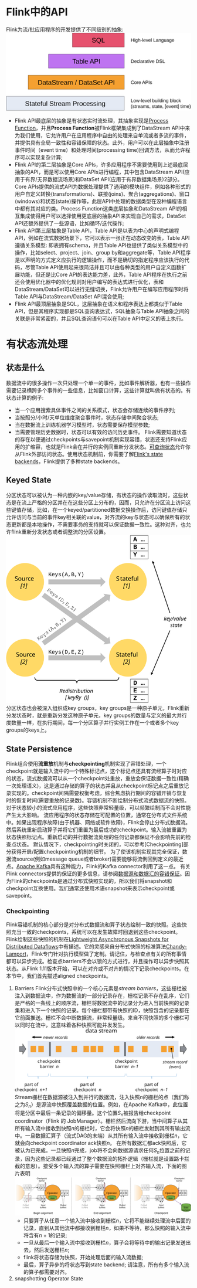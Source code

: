 # Flink中的API
Flink为流/批应用程序的开发提供了不同级别的抽象:
![不同级别的抽象](pic/levels_of_abstraction.svg)
- Flink API最底层的抽象是有状态实时流处理，其抽象实现是[Process Function](https://nightlies.apache.org/flink/flink-docs-release-1.16/zh/docs/dev/datastream/operators/process_function/)，并且**Process Function**被Flink框架集成到了DataStream API中来为我们使用，它允许用户在应用程序中自由的处理来自单流或者多流的事件，并提供具有全局一致性和容错保障的状态。此外，用户可以在此层抽象中注册事件时间（event time）和处理时间(processing time)回调方法，从而允许程序可以实现复杂计算;
- Flink API的第二层抽象是Core APIs，许多应用程序不需要使用到上述最底层抽象的API，而是可以使用Core APIs进行编程，其中包含DataStream API(应用于有界/无界数据流场景)和DataSet API(应用于有界数据集场景)2部分。Core APIs提供的流式API为数据处理提供了通用的模块组件，例如各种形式的用户自定义转换(transformations)、联接(joins)、聚合(aggregations)、窗口(windows)和状态(state)操作等，此层API中处理的数据类型在没种编程语言中都有其对应的类。Process Function这类底层抽象和DataStream API的相互集成使得用户可以选择使用更底层的抽象API来实现自己的需求，DataSet API还额外提供了一些源语，比如循环/迭代操作;
- Flink API第三层抽象是Table API，Table API是以表为中心的声明式编程API，例如在流式数据场景下，它可以表示一张正在动态改变的表，Table API遵循关系模型: 即表拥有schema，并且Table API也提供了类似关系模型中的操作，比如select、project、join、group by和aggregate等，Table API程序是以声明的方式定义应执行的逻辑操作，而不是确切的指定程序应该执行的代码，尽管Table API使用起来很简洁并且可以由各种类型的用户自定义函数扩展功能，但还是比Core API的表达能力差，此外，Table API程序在执行之前还会使用优化器中的优化规则对用户编写的表达式进行优化，表和DataStream/DataSet可以进行无缝切换，Flink允许用户在编写应用程序时将Table API与DataStream/DataSet API混合使用;
- Flink API最顶层抽象是SQL，这层抽象在语义和程序表达上都类似于Table API，但是其程序实现都是SQL查询表达式，SQL抽象与Table API抽象之间的关联是非常紧密的，并且SQL查询语句可以在Table API中定义的表上执行。

# 有状态流处理
## 状态是什么
数据流中的很多操作一次只处理一个单一的事件，比如事件解析器，也有一些操作需要记录横跨多个事件的一些信息，比如窗口计算，这些计算就叫做有状态的。有状态计算的例子:
- 当一个应用搜索具体事件之间的关系模式，状态会存储连续的事件序列;
- 当按照分/小时/天单位维度聚合事件时，状态存储中间聚合状态;
- 当在数据流上训练机器学习模型时，状态需要保存模型参数;
- 当需要管理历史数据时，状态可以有效的访问历史事件。
Flink需要知道状态的存在以便通过checkpoints与savepoint机制实现容错，状态还支持Flink应用的扩缩容，也就是Flink会在并行的实例间重新分发状态。[可查询状态](https://nightlies.apache.org/flink/flink-docs-release-1.16/zh/docs/dev/datastream/fault-tolerance/queryable_state/)允许你从Flink外部访问状态。使用状态机制前，你需要了解[Flink's state backends](https://nightlies.apache.org/flink/flink-docs-release-1.16/zh/docs/ops/state/state_backends/)，Flink提供了多种state backends。
## Keyed State
分区状态可以被认为一种内嵌的key/value存储，有状态的操作读取流时，这些状态是在流上严格的分区并在在这些分区上分布的，因而，只允许在分区流上访问这些键值存储，比如，在一个keyed/partitioned数据交换操作后，访问键值存储只允许访问与当前的事件key相关联的value，对齐流的key与状态可以确保所有的状态更新都是本地操作，不需要事务的支持就可以保证数据一致性。这种对齐，也允许flink重新分发状态或者调整流的分区设置。
![分区状态](pic/state_partitioning.svg)
分区状态也会被深入组织成key groups，key groups是一种原子单元，Flink重新分发状态时，就是重新分发这种原子单元，key groups的数量与定义的最大并行度数量一样，在执行期间，每一个分区算子并行实例工作在一个或者多个key groups的keys上。
## State Persistence
Flink组合使用**流重放**机制与**checkpointing**机制实现了容错处理，一个checkpoint就是输入流中的一个特殊标记点，这个标记点还具有流经算子时对应的状态，流式数据流可以从一个checkpoint处重放，重放会保证数据一致性(精确一次处理语义)，这是通过存储的算子的状态并且从checkpoint标记点之后重放记录实现的。checkpoint间隔需要权衡考虑，综合焦虑执行期间的容错开销与恢复时的恢复时间(需要重放的记录数)。容错机制不断绘制分布式流式数据流的快照。对于状态较小的流式应用程序，这些快照非常轻量级，可以频繁绘制而不会对性能产生太大影响。 流应用程序的状态存储在可配置的位置，通常在分布式文件系统中。如果出现程序故障(由于机器、网络或软件故障)，Flink会停止分布式数据流。然后系统重新启动算子并将它们重置为最后成功的checkpoint。输入流被重置为状态快照标记点。重新启动的并行数据流处理的任何记录都保证不会影响先前的检查点状态。
默认情况下，checkpointing时关闭的，可以参考[Checkpointing]部分获得开启/配置checkpointing机制的细节。
为了使该机制实现其完全保证，数据流source(例如message queue或者broker)需要能够将流倒回到定义的最近点。[Apache Kafka](http://kafka.apache.org/)具有这种能力，Flink的Kafka connector利用了这一点。 有关Flink connectors提供的保证的更多信息，请参阅[数据源和数据汇的容错保证](https://nightlies.apache.org/flink/flink-docs-release-1.16/zh/docs/connectors/datastream/guarantees/)。因为Flink的checkpoints是通过分布式快照实现的，所以我们将snapshot和checkpoint互换使用。我们通常还使用术语snapshot来表示checkpoint或savepoint。
### Checkpointing
Flink容错机制的核心部分是对分布式数据流和算子状态绘制一致的快照。这些快照充当一致的checkpoints，系统可以在发生故障时回退到这些checkpoint。Flink绘制这些快照的机制在[Lightweight Asynchronous Snapshots for Distributed Dataflows](http://arxiv.org/abs/1506.08603)中有描述。它的灵感来自分布式快照的标准算法[Chandy-Lamport](http://research.microsoft.com/en-us/um/people/lamport/pubs/chandy.pdf)，Flink专门针对执行模型做了定制。请记住，与检查点有关的所有事情都可以异步完成。检查点barriers不会以锁的方式进行，并且操作可以异步快照其状态。从Flink 1.11版本开始，可以在对齐或不对齐的情况下记录checkpoints。在本节中，我们首先描述aligned checkpoints。
1. Barriers
   Flink分布式快照中的一个核心元素是*stream barriers*，这些栅栏被注入到数据流中，作为数据流的一部分记录存在，栅栏记录不存在乱序，它们是严格的一条线上的顺序流，栅栏将数据流中的记录分为进入当前快照的记录集和进入下一个快照的记录。每个栅栏都带有快照的ID，快照包含的记录都在它前面推送。栅栏不会中断数据流，非常轻量级。来自不同快照的多个栅栏可以同时在流中，这意味着各种快照可能并发发生。
   ![栅栏](pic/stream_barriers%20(1).svg)
   Stream栅栏在数据源被注入到并行的数据流，注入快照$n$的栅栏的点（我们称之为$S_n$）是源流中快照覆盖数据的位置。例如，在Apache Kafka中，此位置将是分区中最后一条记录的偏移量。这个位置$S_n$被报告给checkpoint coordinator（Flink 的 JobManager）。栅栏然后流向下游，当中间算子从其所有输入流中接收到快照$n$的栅栏时，它会将快照$n$的栅栏发射到其所有输出流中。一旦数据汇算子（流式DAG的末端）从其所有输入流中接收到栅栏$n$，它就会向checkpoint coordinator ack快照$n$。 在所有数据汇都ack快照后，它被认为已完成。一旦快照$n$完成，job将不会向数据源请求任何$S_n$位置之前的记录，因为这些记录都已经通过了整个数据流的拓扑逻辑（栅栏就是设置路卡拦截的意思）。接受多个输入流的算子需要在快照栅栏上对齐输入流，下面的图片表明
   ![栅栏对齐](pic/stream_aligning%20(1).svg)
   - 只要算子从任意一个输入流中接收到栅栏$n$，它将不能继续处理流中后面的记录，直到从其他流中都接收到栅栏$n$，如果不等待，那么快照的输入流中将含有$n+1$的记录;
   - 一旦从最后一个输入流中接收到栅栏$n$，算子会将等待中的输出记录发送出去，然后发送栅栏$n$;
   - flink将状态存储为快照，开始处理后面的输入流数据;
   - 最后，算子异步的将状态写到state backend;
  请注意，所有有多个输入流的算子都需要对齐。
2. snapshotting Operator State
   


